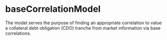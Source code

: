 # baseCorrelationModel
The model serves the purpose of finding an appropriate correlation to value a collateral debt obligation (CDO) tranche from market information via base correlations. 
